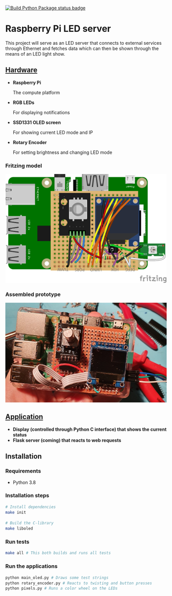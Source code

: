 [![Build Python Package status badge](https://github.com/emanuelen5/rpi-led-server/actions/workflows/python.yml/badge.svg)](https://github.com/emanuelen5/rpi-led-server/actions/workflows/python.yml)

# Raspberry Pi LED server
This project will serve as an LED server that connects to external services through Ethernet and fetches data which can then be shown through the means of an LED light show.

## [Hardware](./doc/hardware.md)

* **Raspberry Pi**
  
  The compute platform

* **RGB LEDs**
  
  For displaying notifications

* **SSD1331 OLED screen**
  
  For showing current LED mode and IP

* **Rotary Encoder**
  
  For setting brightness and changing LED mode

### Fritzing model
![Fritzing breadboard design](doc/rpi-leds-and-screen_bb.png)

### Assembled prototype
![Assembled protoype header](doc/prototype-assembled.jpg)

## [Application](./doc/application.md)

* **Display (controlled through Python C interface) that shows the current status**
* **Flask server (coming) that reacts to web requests**

## Installation

### Requirements
* Python 3.8

### Installation steps
```bash
# Install dependencies
make init

# Build the C-library 
make liboled
```

### Run tests
```bash
make all # This both builds and runs all tests
```

### Run the applications
```bash
python main_oled.py # Draws some test strings
python rotary_encoder.py # Reacts to twisting and button presses
python pixels.py # Runs a color wheel on the LEDs
```